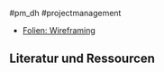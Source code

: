 #pm_dh #projectmanagement

* [Folien: Wireframing](https://docs.google.com/presentation/d/1rg-uEWANKggYPD4OwmQGOpyAkcascke7Dbp-2rmSK8M/edit?usp=sharing)

## Literatur und Ressourcen
